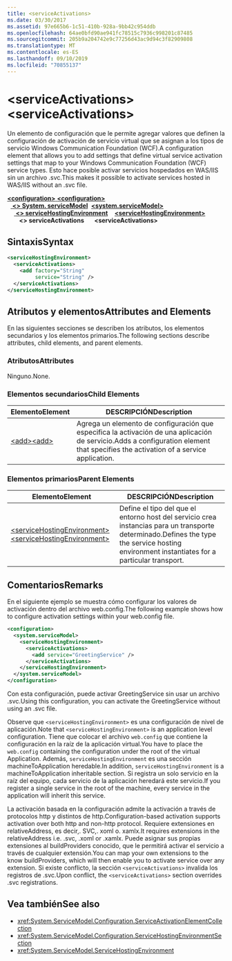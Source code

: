 ```yaml
---
title: <serviceActivations>
ms.date: 03/30/2017
ms.assetid: 97e665b6-1c51-410b-928a-9bb42c954ddb
ms.openlocfilehash: 64ae0bfd90ae941fc78515c7936c998201c87485
ms.sourcegitcommit: 205b9a204742e9c77256d43ac9d94c3f82909808
ms.translationtype: MT
ms.contentlocale: es-ES
ms.lasthandoff: 09/10/2019
ms.locfileid: "70855137"
---
```

# <a name="serviceactivations"></a><span data-ttu-id="0f4f2-101">\<serviceActivations></span><span class="sxs-lookup"><span data-stu-id="0f4f2-101">\<serviceActivations></span></span>

<span data-ttu-id="0f4f2-102">Un elemento de configuración que le permite agregar valores que definen la configuración de activación de servicio virtual que se asignan a los tipos de servicio Windows Communication Foundation (WCF).</span><span class="sxs-lookup"><span data-stu-id="0f4f2-102">A configuration element that allows you to add settings that define virtual service activation settings that map to your Windows Communication Foundation (WCF) service types.</span></span> <span data-ttu-id="0f4f2-103">Esto hace posible activar servicios hospedados en WAS/IIS sin un archivo .svc.</span><span class="sxs-lookup"><span data-stu-id="0f4f2-103">This makes it possible to activate services hosted in WAS/IIS without an .svc file.</span></span>

<span data-ttu-id="0f4f2-104">[ **\<configuration>** ](../configuration-element.md)</span><span class="sxs-lookup"><span data-stu-id="0f4f2-104">[**\<configuration>**](../configuration-element.md)</span></span>\
<span data-ttu-id="0f4f2-105">&nbsp;&nbsp;[ **\<> System. serviceModel**](system-servicemodel.md)</span><span class="sxs-lookup"><span data-stu-id="0f4f2-105">&nbsp;&nbsp;[**\<system.serviceModel>**](system-servicemodel.md)</span></span>\
<span data-ttu-id="0f4f2-106">&nbsp;&nbsp;&nbsp;&nbsp;[ **\<> serviceHostingEnvironment**](servicehostingenvironment.md)</span><span class="sxs-lookup"><span data-stu-id="0f4f2-106">&nbsp;&nbsp;&nbsp;&nbsp;[**\<serviceHostingEnvironment>**](servicehostingenvironment.md)</span></span>\
<span data-ttu-id="0f4f2-107">&nbsp;&nbsp;&nbsp;&nbsp;&nbsp;&nbsp; **\<> serviceActivations**</span><span class="sxs-lookup"><span data-stu-id="0f4f2-107">&nbsp;&nbsp;&nbsp;&nbsp;&nbsp;&nbsp;**\<serviceActivations>**</span></span>  

## <a name="syntax"></a><span data-ttu-id="0f4f2-108">Sintaxis</span><span class="sxs-lookup"><span data-stu-id="0f4f2-108">Syntax</span></span>

```xml
<serviceHostingEnvironment>
  <serviceActivations>
    <add factory="String"
         service="String" />
  </serviceActivations>
</serviceHostingEnvironment>
```

## <a name="attributes-and-elements"></a><span data-ttu-id="0f4f2-109">Atributos y elementos</span><span class="sxs-lookup"><span data-stu-id="0f4f2-109">Attributes and Elements</span></span>

<span data-ttu-id="0f4f2-110">En las siguientes secciones se describen los atributos, los elementos secundarios y los elementos primarios.</span><span class="sxs-lookup"><span data-stu-id="0f4f2-110">The following sections describe attributes, child elements, and parent elements.</span></span>

### <a name="attributes"></a><span data-ttu-id="0f4f2-111">Atributos</span><span class="sxs-lookup"><span data-stu-id="0f4f2-111">Attributes</span></span>

<span data-ttu-id="0f4f2-112">Ninguno.</span><span class="sxs-lookup"><span data-stu-id="0f4f2-112">None.</span></span>

### <a name="child-elements"></a><span data-ttu-id="0f4f2-113">Elementos secundarios</span><span class="sxs-lookup"><span data-stu-id="0f4f2-113">Child Elements</span></span>

|<span data-ttu-id="0f4f2-114">Elemento</span><span class="sxs-lookup"><span data-stu-id="0f4f2-114">Element</span></span>|<span data-ttu-id="0f4f2-115">DESCRIPCIÓN</span><span class="sxs-lookup"><span data-stu-id="0f4f2-115">Description</span></span>|
|-------------|-----------------|
|[<span data-ttu-id="0f4f2-116">\<add></span><span class="sxs-lookup"><span data-stu-id="0f4f2-116">\<add></span></span>](add-of-serviceactivations.md)|<span data-ttu-id="0f4f2-117">Agrega un elemento de configuración que especifica la activación de una aplicación de servicio.</span><span class="sxs-lookup"><span data-stu-id="0f4f2-117">Adds a configuration element that specifies the activation of a service application.</span></span>|

### <a name="parent-elements"></a><span data-ttu-id="0f4f2-118">Elementos primarios</span><span class="sxs-lookup"><span data-stu-id="0f4f2-118">Parent Elements</span></span>

|<span data-ttu-id="0f4f2-119">Elemento</span><span class="sxs-lookup"><span data-stu-id="0f4f2-119">Element</span></span>|<span data-ttu-id="0f4f2-120">DESCRIPCIÓN</span><span class="sxs-lookup"><span data-stu-id="0f4f2-120">Description</span></span>|
|-------------|-----------------|
|[<span data-ttu-id="0f4f2-121">\<serviceHostingEnvironment></span><span class="sxs-lookup"><span data-stu-id="0f4f2-121">\<serviceHostingEnvironment></span></span>](servicehostingenvironment.md)|<span data-ttu-id="0f4f2-122">Define el tipo del que el entorno host del servicio crea instancias para un transporte determinado.</span><span class="sxs-lookup"><span data-stu-id="0f4f2-122">Defines the type the service hosting environment instantiates for a particular transport.</span></span>|

## <a name="remarks"></a><span data-ttu-id="0f4f2-123">Comentarios</span><span class="sxs-lookup"><span data-stu-id="0f4f2-123">Remarks</span></span>

<span data-ttu-id="0f4f2-124">En el siguiente ejemplo se muestra cómo configurar los valores de activación dentro del archivo web.config.</span><span class="sxs-lookup"><span data-stu-id="0f4f2-124">The following example shows how to configure activation settings within your web.config file.</span></span>

```xml
<configuration>
  <system.serviceModel>
    <serviceHostingEnvironment>
      <serviceActivations>
        <add service="GreetingService" />
      </serviceActivations>
    </serviceHostingEnvironment>
  </system.serviceModel>
</configuration>
```

<span data-ttu-id="0f4f2-125">Con esta configuración, puede activar GreetingService sin usar un archivo .svc.</span><span class="sxs-lookup"><span data-stu-id="0f4f2-125">Using this configuration, you can activate the GreetingService without using an .svc file.</span></span>

<span data-ttu-id="0f4f2-126">Observe que `<serviceHostingEnvironment>` es una configuración de nivel de aplicación.</span><span class="sxs-lookup"><span data-stu-id="0f4f2-126">Note that `<serviceHostingEnvironment>` is an application level configuration.</span></span> <span data-ttu-id="0f4f2-127">Tiene que colocar el archivo `web.config` que contiene la configuración en la raíz de la aplicación virtual.</span><span class="sxs-lookup"><span data-stu-id="0f4f2-127">You have to place the `web.config` containing the configuration under the root of the virtual Application.</span></span> <span data-ttu-id="0f4f2-128">Además, `serviceHostingEnvironment` es una sección machineToApplication heredable.</span><span class="sxs-lookup"><span data-stu-id="0f4f2-128">In addition, `serviceHostingEnvironment` is a machineToApplication inheritable section.</span></span> <span data-ttu-id="0f4f2-129">Si registra un solo servicio en la raíz del equipo, cada servicio de la aplicación heredará este servicio.</span><span class="sxs-lookup"><span data-stu-id="0f4f2-129">If you register a single service in the root of the machine, every service in the application will inherit this service.</span></span>

<span data-ttu-id="0f4f2-130">La activación basada en la configuración admite la activación a través de protocolos http y distintos de http.</span><span class="sxs-lookup"><span data-stu-id="0f4f2-130">Configuration-based activation supports activation over both http and non-http protocol.</span></span> <span data-ttu-id="0f4f2-131">Requiere extensiones en relativeAddress, es decir,. SVC,. xoml o. xamlx.</span><span class="sxs-lookup"><span data-stu-id="0f4f2-131">It requires extensions in the relativeAddress i.e. .svc, .xoml or .xamlx.</span></span> <span data-ttu-id="0f4f2-132">Puede asignar sus propias extensiones al buildProviders conocido, que le permitirá activar el servicio a través de cualquier extensión.</span><span class="sxs-lookup"><span data-stu-id="0f4f2-132">You can map your own extensions to the know buildProviders, which will then enable you to activate service over any extension.</span></span> <span data-ttu-id="0f4f2-133">Si existe conflicto, la sección `<serviceActivations>` invalida los registros de .svc.</span><span class="sxs-lookup"><span data-stu-id="0f4f2-133">Upon conflict, the `<serviceActivations>` section overrides .svc registrations.</span></span>

## <a name="see-also"></a><span data-ttu-id="0f4f2-134">Vea también</span><span class="sxs-lookup"><span data-stu-id="0f4f2-134">See also</span></span>

- <xref:System.ServiceModel.Configuration.ServiceActivationElementCollection>
- <xref:System.ServiceModel.Configuration.ServiceHostingEnvironmentSection>
- <xref:System.ServiceModel.ServiceHostingEnvironment>
